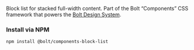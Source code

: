 Block list for stacked full-width content. Part of the Bolt “Components” CSS framework that powers the [Bolt Design System](https://www.boltdesignsystem.com).

### Install via NPM
```
npm install @bolt/components-block-list
```